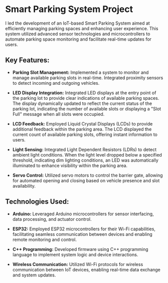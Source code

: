 # Smart Parking System Project

I led the development of an IoT-based Smart Parking System aimed at efficiently managing parking spaces and enhancing user experience. This system utilized advanced sensor technologies and microcontrollers to automate parking space monitoring and facilitate real-time updates for users.

## Key Features:

- **Parking Slot Management:** Implemented a system to monitor and manage available parking slots in real-time. Integrated proximity sensors to detect incoming and outgoing vehicles.
  
- **LED Display Integration:** Integrated LED displays at the entry point of the parking lot to provide clear indications of available parking spaces. The display dynamically updated to reflect the current status of the parking lot, indicating the number of available slots or displaying a "Slot Full" message when all slots were occupied.

- **LCD Feedback:** Employed Liquid Crystal Displays (LCDs) to provide additional feedback within the parking area. The LCD displayed the current count of available parking slots, offering instant information to users.

- **Light Sensing:** Integrated Light Dependent Resistors (LDRs) to detect ambient light conditions. When the light level dropped below a specified threshold, indicating dim lighting conditions, an LED was automatically illuminated to enhance visibility within the parking area.

- **Servo Control:** Utilized servo motors to control the barrier gate, allowing for automated opening and closing based on vehicle presence and slot availability.

## Technologies Used:

- **Arduino:** Leveraged Arduino microcontrollers for sensor interfacing, data processing, and actuator control.
  
- **ESP32:** Employed ESP32 microcontrollers for their Wi-Fi capabilities, facilitating seamless communication between devices and enabling remote monitoring and control.

- **C++ Programming:** Developed firmware using C++ programming language to implement system logic and device interactions.

- **Wireless Communication:** Utilized Wi-Fi protocols for wireless communication between IoT devices, enabling real-time data exchange and system updates.

